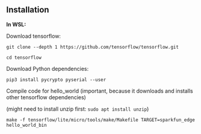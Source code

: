 ## Installation

**In WSL:**

Download tensorflow:

`git clone --depth 1 https://github.com/tensorflow/tensorflow.git`

`cd tensorflow`

Download Python dependencies:

`pip3 install pycrypto pyserial --user`

Compile code for hello_world (important, because it downloads and installs other tensorflow dependencies)

(might need to install unzip first: `sudo apt install unzip`)

`make -f tensorflow/lite/micro/tools/make/Makefile TARGET=sparkfun_edge hello_world_bin`